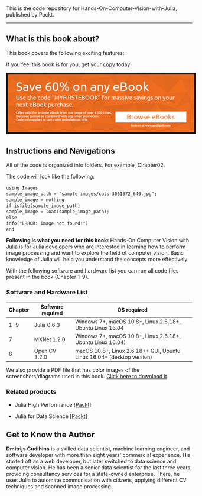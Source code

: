 # 

<a href="https://www.packtpub.com/application-development/hands-computer-vision-julia?utm_source=github&utm_medium=repository&utm_campaign="><img src="" alt="" height="256px" align="right"></a>

This is the code repository for Hands-On-Computer-Vision-with-Julia, published by Packt.

****

## What is this book about?

This book covers the following exciting features:


If you feel this book is for you, get your [copy](https://www.amazon.com/dp/1788998790) today!

<a href="https://www.packtpub.com/?utm_source=github&utm_medium=banner&utm_campaign=GitHubBanner"><img src="https://raw.githubusercontent.com/PacktPublishing/GitHub/master/GitHub.png" 
alt="https://www.packtpub.com/" border="5" /></a>

## Instructions and Navigations
All of the code is organized into folders. For example, Chapter02.

The code will look like the following:
```
using Images
sample_image_path = "sample-images/cats-3061372_640.jpg";
sample_image = nothing
if isfile(sample_image_path)
sample_image = load(sample_image_path);
else
info("ERROR: Image not found!")
end
```

**Following is what you need for this book:**
Hands-On Computer Vision with Julia is for Julia developers who are interested in learning how to perform image processing and want to explore the field of computer vision. Basic knowledge of Julia will help you understand the concepts more effectively.

With the following software and hardware list you can run all code files present in the book (Chapter 1-9).
### Software and Hardware List
| Chapter  | Software required                   | OS required                        |
| -------- | ------------------------------------| -----------------------------------|
| 1-9      | Julia 0.6.3                     | Windows 7+, macOS 10.8+, Linux 2.6.18+, Ubuntu Linux 16.04 |
| 7       | MXNet 1.2.0            | Windows 7+, macOS 10.8+, Linux 2.6.18+, Ubuntu Linux 16.04) |
| 8        | Open CV 3.2.0            | macOS 10.8+, Linux 2.6.18++ GUI, Ubuntu Linux 16.04+ (desktop version) |


We also provide a PDF file that has color images of the screenshots/diagrams used in this book. [Click here to download it](https://www.packtpub.com/sites/default/files/downloads/HandsOnComputerVisionwithJulia_ColorImages.pdf).

### Related products

*  Julia High Performance [[Packt]](https://www.packtpub.com/application-development/julia-high-performance?utm_source=github&utm_medium=repository&utm_campaign=9781788998796)

* Julia for Data Science [[Packt]](https://www.packtpub.com/big-data-and-business-intelligence/julia-data-science?utm_source=github&utm_medium=repository&utm_campaign=9781785289699 )



## Get to Know the Author
**Dmitrijs Cudihins**
is a skilled data scientist, machine learning engineer, and software developer with more than eight years' commercial experience. His started off as a web developer, but later switched to data science and computer vision. He has been a senior data scientist for the last three years, providing consultancy services for a state-owned enterprise. There, he uses Julia to automate communication with citizens, applying different CV techniques and scanned image processing.

